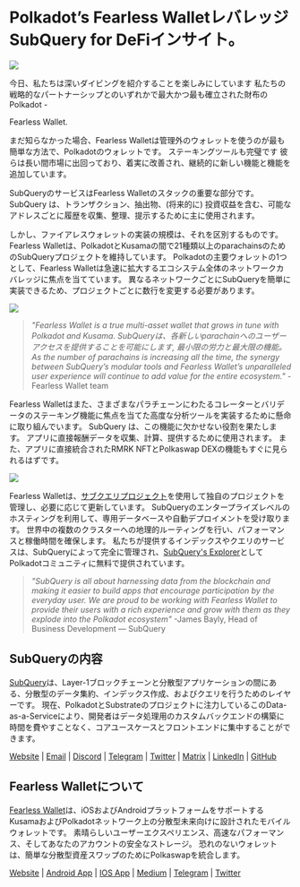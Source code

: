 # Polkadot’s Fearless WalletレバレッジSubQuery for DeFiインサイト。

![](https://miro.medium.com/max/1400/1*HcPJ-5hy6WZrLhkuL6P2BA.png)

今日、私たちは深いダイビングを紹介することを楽しみにしています 私たちの戦略的なパートナーシップとのいずれかで最大かつ最も確立された財布の Polkadot -

Fearless Wallet. [](https://fearlesswallet.io/)</p> 

まだ知らなかった場合、Fearless Walletは管理外のウォレットを使うのが最も簡単な方法で、Polkadotのウォレットです。 ステーキングツールも完璧です 彼らは長い間市場に出回っており、着実に改善され、継続的に新しい機能と機能を追加しています。

SubQueryのサービスはFearless Walletのスタックの重要な部分です。 SubQuery は、トランザクション、抽出物、(将来的に) 投資収益を含む、可能なアドレスごとに履歴を収集、整理、提示するために主に使用されます。

しかし、ファイアレスウォレットの実装の規模は、それを区別するものです。 Fearless Walletは、PolkadotとKusamaの間で21種類以上のparachainsのためのSubQueryプロジェクトを維持しています。 Polkadotの主要ウォレットの1つとして、Fearless Walletは急速に拡大するエコシステム全体のネットワークカバレッジに焦点を当てています。 異なるネットワークごとにSubQueryを簡単に実装できるため、プロジェクトごとに数行を変更する必要があります。

![](https://miro.medium.com/max/1400/1*5D3J7-_HC2tAP05oOlV5yw.png)



> _"Fearless Wallet is a true multi-asset wallet that grows in tune with Polkadot and Kusama. SubQueryは、各新しいparachainへのユーザーアクセスを提供することを可能にします, 最小限の労力と最大限の機能。 As the number of parachains is increasing all the time, the synergy between SubQuery’s modular tools and Fearless Wallet’s unparalleled user experience will continue to add value for the entire ecosystem."_ -Fearless Wallet team

Fearless Walletはまた、さまざまなパラチェーンにわたるコレーターとバリデータのステーキング機能に焦点を当てた高度な分析ツールを実装するために懸命に取り組んでいます。 SubQuery は、この機能に欠かせない役割を果たします。 アプリに直接報酬データを収集、計算、提供するために使用されます。 また、アプリに直接統合されたRMRK NFTとPolkaswap DEXの機能もすぐに見られるはずです。

![](https://miro.medium.com/max/1400/1*3X7m4-m0NJ3xQ44UKZB7tw.png)

Fearless Walletは、[サブクエリプロジェクト](https://project.subquery.network/)を使用して独自のプロジェクトを管理し、必要に応じて更新しています。 SubQueryのエンタープライズレベルのホスティングを利用して、専用データベースや自動デプロイメントを受け取ります。 世界中の複数のクラスターへの地理的ルーティングを行い、パフォーマンスと稼働時間を確保します。 私たちが提供するインデックスやクエリのサービスは、SubQueryによって完全に管理され、[SubQuery's Explorer](https://explorer.subquery.network/)としてPolkadotコミュニティに無料で提供されています。



> _"SubQuery is all about harnessing data from the blockchain and making it easier to build apps that encourage participation by the everyday user. We are proud to be working with Fearless Wallet to provide their users with a rich experience and grow with them as they explode into the Polkadot ecosystem"_ -James Bayly, Head of Business Development — SubQuery



## SubQueryの内容

[SubQuery](https://subquery.network/)は、Layer-1ブロックチェーンと分散型アプリケーションの間にある、分散型のデータ集約、インデックス作成、およびクエリを行うためのレイヤーです。 現在、PolkadotとSubstrateのプロジェクトに注力しているこのData-as-a-Serviceにより、開発者はデータ処理用のカスタムバックエンドの構築に時間を費やすことなく、コアユースケースとフロントエンドに集中することができます。

[Website](https://subquery.network/) | [Email](hello@subquery.network) | [Discord](https://discord.com/invite/78zg8aBSMG) | [Telegram](https://t.me/subquerynetwork) | [Twitter](https://twitter.com/subquerynetwork) | [Matrix](https://matrix.to/#/#subquery:matrix.org) | [LinkedIn](https://www.linkedin.com/company/subquery) | [GitHub](https://www.youtube.com/channel/UCi1a6NUUjegcLHDFLr7CqLw)



## Fearless Walletについて

[Fearless Wallet](https://fearlesswallet.io/)は、iOSおよびAndroidプラットフォームをサポートするKusamaおよびPolkadotネットワーク上の分散型未来向けに設計されたモバイルウォレットです。 素晴らしいユーザーエクスペリエンス、高速なパフォーマンス、そしてあなたのアカウントの安全なストレージ。 恐れのないウォレットは、簡単な分散型資産スワップのためにPolkaswapを統合します。

[Website](https://fearlesswallet.io/) | [Android App](https://play.google.com/store/apps/details?id=jp.co.soramitsu.fearless) | [IOS App](https://apps.apple.com/us/app/fearless-wallet/id1537251089) | [Medium](https://medium.com/fearlesswallet/) | [Telegram](https://t.me/fearlesswallet) | [Twitter](https://twitter.com/FearlessWallet)
